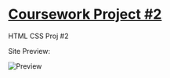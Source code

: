 # [Coursework Project #2](https://h-vasq.github.io/CS_Proj02/)
HTML CSS Proj #2


Site Preview:

![Preview](https://user-images.githubusercontent.com/123214691/225981870-e9c5e5fa-eae0-4c4d-b15c-ff8c2b4fa149.png)
